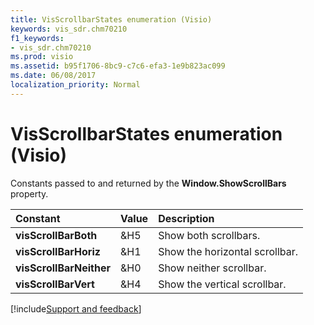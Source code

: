 ```yaml
---
title: VisScrollbarStates enumeration (Visio)
keywords: vis_sdr.chm70210
f1_keywords:
- vis_sdr.chm70210
ms.prod: visio
ms.assetid: b95f1706-8bc9-c7c6-efa3-1e9b823ac099
ms.date: 06/08/2017
localization_priority: Normal
---
```



# VisScrollbarStates enumeration (Visio)

Constants passed to and returned by the  **Window.ShowScrollBars** property.



|Constant|Value|Description|
|:-----|:-----|:-----|
| **visScrollBarBoth**|&H5|Show both scrollbars.|
| **visScrollBarHoriz**|&H1|Show the horizontal scrollbar.|
| **visScrollBarNeither**|&H0|Show neither scrollbar.|
| **visScrollBarVert**|&H4|Show the vertical scrollbar.|

[!include[Support and feedback](~/includes/feedback-boilerplate.md)]